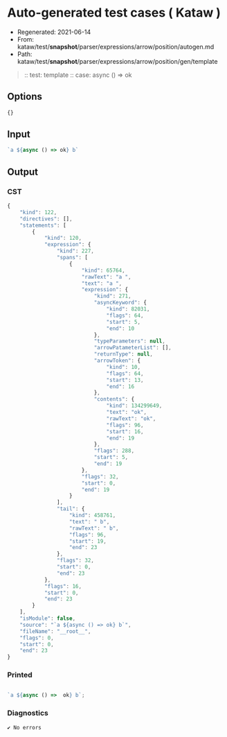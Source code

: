 # Auto-generated test cases ( Kataw )
- Regenerated: 2021-06-14
- From: kataw/test/__snapshot__/parser/expressions/arrow/position/autogen.md
- Path: kataw/test/__snapshot__/parser/expressions/arrow/position/gen/template
> :: test: template
> :: case: async () => ok
## Options

`````js
{}
`````
## Input

`````js
`a ${async () => ok} b`
`````
## Output

### CST

```javascript
{
    "kind": 122,
    "directives": [],
    "statements": [
        {
            "kind": 120,
            "expression": {
                "kind": 227,
                "spans": [
                    {
                        "kind": 65764,
                        "rawText": "a ",
                        "text": "a ",
                        "expression": {
                            "kind": 271,
                            "asyncKeyword": {
                                "kind": 82031,
                                "flags": 64,
                                "start": 5,
                                "end": 10
                            },
                            "typeParameters": null,
                            "arrowPatameterList": [],
                            "returnType": null,
                            "arrowToken": {
                                "kind": 10,
                                "flags": 64,
                                "start": 13,
                                "end": 16
                            },
                            "contents": {
                                "kind": 134299649,
                                "text": "ok",
                                "rawText": "ok",
                                "flags": 96,
                                "start": 16,
                                "end": 19
                            },
                            "flags": 288,
                            "start": 5,
                            "end": 19
                        },
                        "flags": 32,
                        "start": 0,
                        "end": 19
                    }
                ],
                "tail": {
                    "kind": 458761,
                    "text": " b",
                    "rawText": " b",
                    "flags": 96,
                    "start": 19,
                    "end": 23
                },
                "flags": 32,
                "start": 0,
                "end": 23
            },
            "flags": 16,
            "start": 0,
            "end": 23
        }
    ],
    "isModule": false,
    "source": "`a ${async () => ok} b`",
    "fileName": "__root__",
    "flags": 0,
    "start": 0,
    "end": 23
}
```

### Printed

```javascript

`a ${async () =>  ok} b`;
```

### Diagnostics

```javascript
✔ No errors
```

